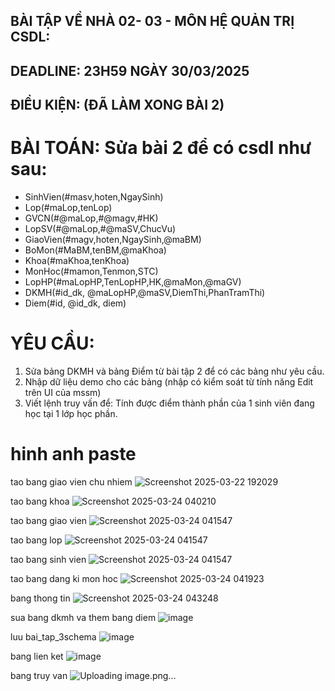 ## BÀI TẬP VỀ NHÀ 02- 03 - MÔN HỆ QUẢN TRỊ CSDL:

## DEADLINE: 23H59 NGÀY 30/03/2025

## ĐIỀU KIỆN: (ĐÃ LÀM XONG BÀI 2)

# BÀI TOÁN: Sửa bài 2 để có csdl như sau:
  + SinhVien(#masv,hoten,NgaySinh)
  + Lop(#maLop,tenLop)
  + GVCN(#@maLop,#@magv,#HK)
  + LopSV(#@maLop,#@maSV,ChucVu)
  + GiaoVien(#magv,hoten,NgaySinh,@maBM)
  + BoMon(#MaBM,tenBM,@maKhoa)
  + Khoa(#maKhoa,tenKhoa)
  + MonHoc(#mamon,Tenmon,STC)
  + LopHP(#maLopHP,TenLopHP,HK,@maMon,@maGV)
  + DKMH(#id_dk, @maLopHP,@maSV,DiemThi,PhanTramThi)
  + Diem(#id, @id_dk, diem)

# YÊU CẦU:
1. Sửa bảng DKMH và bảng Điểm từ bài tập 2 để có các bảng như yêu cầu.
2. Nhập dữ liệu demo cho các bảng (nhập có kiểm soát từ tính năng Edit trên UI của mssm)
3. Viết lệnh truy vấn để: Tính được điểm thành phần của 1 sinh viên đang học tại 1 lớp học phần.

# hinh anh paste
tao bang giao vien chu nhiem
![Screenshot 2025-03-22 192029](https://github.com/user-attachments/assets/4a164fa9-e406-4891-8391-7a8862a7eed7)

tao bang khoa
![Screenshot 2025-03-24 040210](https://github.com/user-attachments/assets/dfbeff6b-7ccc-4291-9f4c-a0ac3d16c8a9)

tao bang giao vien
![Screenshot 2025-03-24 041547](https://github.com/user-attachments/assets/90f9f68c-cdd9-4730-84a0-079d49be3906)

tao bang lop
![Screenshot 2025-03-24 041547](https://github.com/user-attachments/assets/99913285-0eff-45d7-a3cc-61e57ab7aae0)

tao bang sinh vien
![Screenshot 2025-03-24 041547](https://github.com/user-attachments/assets/c37dea0b-3f85-4ea8-9ad4-0534817bddfb)

tao bang dang ki mon hoc
![Screenshot 2025-03-24 041923](https://github.com/user-attachments/assets/1f498e78-55d7-442a-a22a-e5e85e1af0ab)

bang thong tin
![Screenshot 2025-03-24 043248](https://github.com/user-attachments/assets/93496c00-f9f7-40c3-b684-bb3ca5fbe99a)


sua bang dkmh va them bang diem
![image](https://github.com/user-attachments/assets/bddfcf40-2b4d-41b2-b796-1dfab04668be)

luu bai_tap_3schema
![image](https://github.com/user-attachments/assets/86a15445-afd6-449f-9ede-c4ae955f3e9d)

bang lien ket
![image](https://github.com/user-attachments/assets/901617cb-8f07-4f8c-95ba-f3446a23d1e7)

bang truy van
![Uploading image.png…]()



